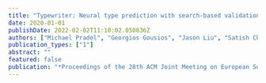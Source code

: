 ```yaml
---
title: "Typewriter: Neural type prediction with search-based validation"
date: 2020-01-01
publishDate: 2022-02-02T11:10:02.050836Z
authors: ["Michael Pradel", "Georgios Gousios", "Jason Liu", "Satish Chandra"]
publication_types: ["1"]
abstract: ""
featured: false
publication: "*Proceedings of the 28th ACM Joint Meeting on European Software Engineering Conference and Symposium on the Foundations of Software Engineering*"
---
```


